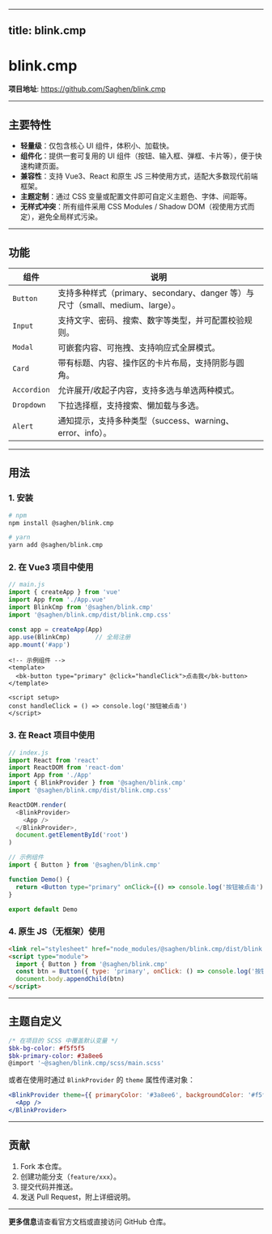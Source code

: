 
---
title: blink.cmp
---

# blink.cmp

**项目地址**: <https://github.com/Saghen/blink.cmp>

---

## 主要特性

- **轻量级**：仅包含核心 UI 组件，体积小、加载快。  
- **组件化**：提供一套可复用的 UI 组件（按钮、输入框、弹框、卡片等），便于快速构建页面。  
- **兼容性**：支持 Vue3、React 和原生 JS 三种使用方式，适配大多数现代前端框架。  
- **主题定制**：通过 CSS 变量或配置文件即可自定义主题色、字体、间距等。  
- **无样式冲突**：所有组件采用 CSS Modules / Shadow DOM（视使用方式而定），避免全局样式污染。  

---

## 功能

| 组件 | 说明 |
|------|------|
| `Button` | 支持多种样式（primary、secondary、danger 等）与尺寸（small、medium、large）。 |
| `Input` | 支持文字、密码、搜索、数字等类型，并可配置校验规则。 |
| `Modal` | 可嵌套内容、可拖拽、支持响应式全屏模式。 |
| `Card` | 带有标题、内容、操作区的卡片布局，支持阴影与圆角。 |
| `Accordion` | 允许展开/收起子内容，支持多选与单选两种模式。 |
| `Dropdown` | 下拉选择框，支持搜索、懒加载与多选。 |
| `Alert` | 通知提示，支持多种类型（success、warning、error、info）。 |

---

## 用法

### 1. 安装

```bash
# npm
npm install @saghen/blink.cmp

# yarn
yarn add @saghen/blink.cmp
```

### 2. 在 Vue3 项目中使用

```js
// main.js
import { createApp } from 'vue'
import App from './App.vue'
import BlinkCmp from '@saghen/blink.cmp'
import '@saghen/blink.cmp/dist/blink.cmp.css'

const app = createApp(App)
app.use(BlinkCmp)       // 全局注册
app.mount('#app')
```

```vue
<!-- 示例组件 -->
<template>
  <bk-button type="primary" @click="handleClick">点击我</bk-button>
</template>

<script setup>
const handleClick = () => console.log('按钮被点击')
</script>
```

### 3. 在 React 项目中使用

```js
// index.js
import React from 'react'
import ReactDOM from 'react-dom'
import App from './App'
import { BlinkProvider } from '@saghen/blink.cmp'
import '@saghen/blink.cmp/dist/blink.cmp.css'

ReactDOM.render(
  <BlinkProvider>
    <App />
  </BlinkProvider>,
  document.getElementById('root')
)
```

```jsx
// 示例组件
import { Button } from '@saghen/blink.cmp'

function Demo() {
  return <Button type="primary" onClick={() => console.log('按钮被点击')}>点击我</Button>
}

export default Demo
```

### 4. 原生 JS（无框架）使用

```html
<link rel="stylesheet" href="node_modules/@saghen/blink.cmp/dist/blink.cmp.css">
<script type="module">
  import { Button } from '@saghen/blink.cmp'
  const btn = Button({ type: 'primary', onClick: () => console.log('按钮被点击') })
  document.body.appendChild(btn)
</script>
```

---

## 主题自定义

```scss
/* 在项目的 SCSS 中覆盖默认变量 */
$bk-bg-color: #f5f5f5
$bk-primary-color: #3a8ee6
@import '~@saghen/blink.cmp/scss/main.scss'
```

或者在使用时通过 `BlinkProvider` 的 `theme` 属性传递对象：

```jsx
<BlinkProvider theme={{ primaryColor: '#3a8ee6', backgroundColor: '#f5f5f5' }}>
  <App />
</BlinkProvider>
```

---

## 贡献

1. Fork 本仓库。  
2. 创建功能分支（`feature/xxx`）。  
3. 提交代码并推送。  
4. 发送 Pull Request，附上详细说明。  

---

**更多信息**请查看官方文档或直接访问 GitHub 仓库。